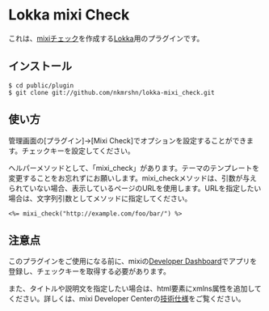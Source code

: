 Lokka mixi Check
================

これは、[mixiチェック](http://developer.mixi.co.jp/connect/mixi_plugin/mixi_check/spec_mixi_check)を作成する[Lokka](http://lokka.org)用のプラグインです。

インストール
------------

    $ cd public/plugin
    $ git clone git://github.com/nkmrshn/lokka-mixi_check.git

使い方
------

管理画面の[プラグイン]->[Mixi Check]でオプションを設定することができます。チェックキーを設定してください。

ヘルパーメソッドとして、「mixi_check」があります。テーマのテンプレートを変更することをお忘れずにお願いします。mixi_checkメソッドは、引数が与えられていない場合、表示しているページのURLを使用します。URLを指定したい場合は、文字列引数としてメソッドに指定してください。

    <%= mixi_check("http://example.com/foo/bar/") %>

注意点
--------

このプラグインをご使用になる前に、mixiの[Developer Dashboard](https://sap.mixi.jp/)でアプリを登録し、チェックキーを取得する必要があります。

また、タイトルや説明文を指定したい場合は、html要素にxmlns属性を追加してください。詳しくは、mixi Developer Centerの[技術仕様](http://developer.mixi.co.jp/connect/mixi_plugin/mixi_check/spec_mixi_check)をご覧ください。
